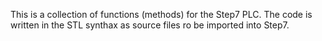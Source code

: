 This is a collection of functions (methods) for the Step7 PLC. The code is written in the STL synthax as source files ro be imported into Step7. 
